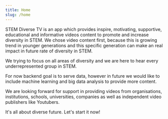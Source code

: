 ```yaml
---
title: Home
slug: /home
---
```


STEM Diverse TV is an app which provides inspire, motivating, supportive, educational and informative videos content to promote and increase diversity in STEM. We chose video content first, because this is growing trend in younger generations and this specific generation can make an real impact in future rate of diversity in STEM.

We trying to focus on all areas of diversity and we are here to hear every underrepresented group in STEM.

For now backend goal is to serve data, however in future we would like to include machine learning and big data analysis to provide more content.

We are looking forward for support in providing videos from organisations, institutions, schools, universities, companies as well as independent video publishers like Youtubers.

It's all about diverse future. Let's start it now!


